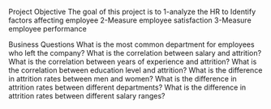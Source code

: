 Project Objective
The goal of this project is to
1-analyze the HR to Identify factors affecting employee
2-Measure employee satisfaction
3-Measure employee performance

Business Questions
What is the most common department for employees who left the company?
What is the correlation between salary and attrition?
What is the correlation between years of experience and attrition?
What is the correlation between education level and attrition?
What is the difference in attrition rates between men and women?
What is the difference in attrition rates between different departments?
What is the difference in attrition rates between different salary ranges?

